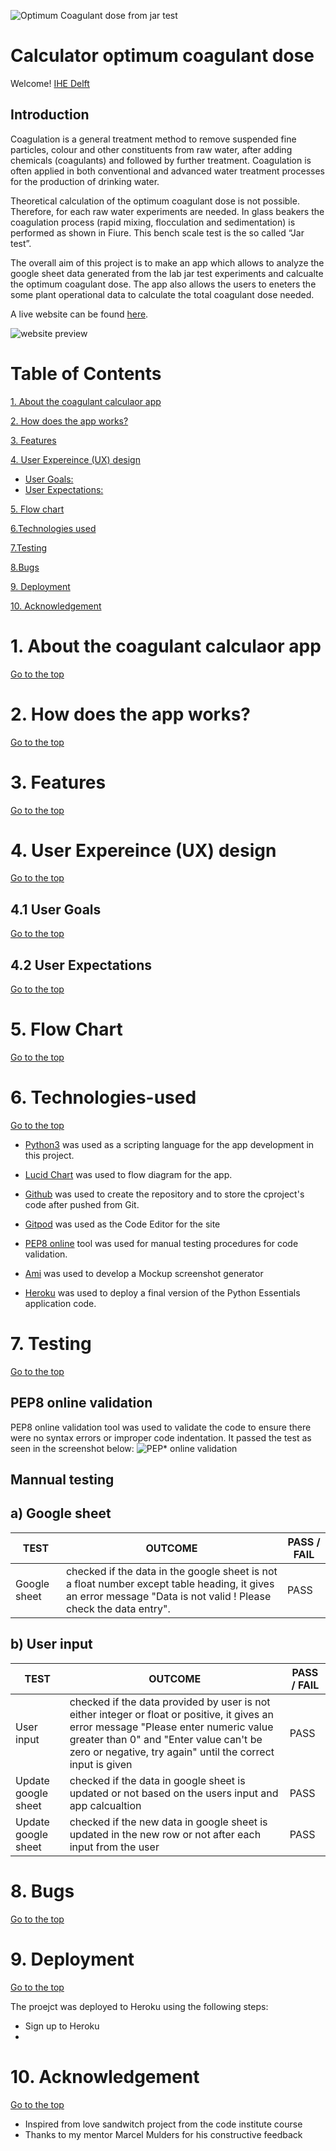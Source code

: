 ![Optimum Coagulant dose from jar test](images/jartest.jpg)

# Calculator optimum coagulant dose
Welcome! [IHE Delft](http://un-ihe.org)
## Introduction
Coagulation is a general treatment method to remove suspended fine particles, colour and other constituents from raw water, after adding chemicals (coagulants) and followed by further treatment. Coagulation is often applied in both conventional and advanced water treatment processes for the production of drinking water. 

Theoretical calculation of the optimum coagulant dose is not possible. Therefore, for each raw water experiments are needed. In glass beakers the coagulation process (rapid mixing, flocculation and sedimentation) is performed as shown in Fiure. This bench scale test is the so called “Jar test”. 

The overall aim of this project is to make an app which allows to analyze the google sheet data generated from the lab jar test experiments and calcualte the optimum coagulant dose. The app also allows the users to eneters the some plant operational data to calculate the total coagulant dose needed.

A live website can be found [here](https://dhakal79.github.io/Portfolio-project-MS2/).

![website preview](assets/images/screenshot.jpg)

# Table of Contents
 [1. About the coagulant calculaor app](#coagulant-app)

 [2. How does the app works?](#play-app)

 [3. Features](#features)

 [4. User Expereince (UX) design](#ux)
  - [User Goals:](#user-goals)
  - [User Expectations:](#user-expectations)

 [5. Flow chart](#flow-chart)

 [6.Technologies used](#technologies-used)

 [7.Testing](#testing)

 [8.Bugs](#bugs)

 [9. Deployment](#deployment)

 [10. Acknowledgement](#acknowledgement)

  <a name="coagulant-app"></a>
# 1. About the coagulant calculaor app
  [Go to the top](#table-of-contents)


  <a name="play-app"></a>
# 2. How does the app works?
  [Go to the top](#table-of-contents)

  <a name="features"></a>
# 3. Features
  [Go to the top](#table-of-contents)

   <a name="ux"></a>
# 4. User Expereince (UX) design
  [Go to the top](#table-of-contents)

   <a name="user-goals"></a>
## 4.1 User Goals
  [Go to the top](#table-of-contents)

  <a name ="user-expectations"></a>
## 4.2 User Expectations
  [Go to the top](#table-of-contents)

 <a name="flow-chart"></a>
# 5. Flow Chart
  [Go to the top](#table-of-contents)

 <a name="technologies-used"></a>
# 6. Technologies-used
  [Go to the top](#table-of-contents)

* [Python3](https://en.wikipedia.org/wiki/Python_(programming_language)) was used as a scripting language for the app development in this project.

* [Lucid Chart](https://www.lucidchart.com/) was used to flow diagram for the app.

* [Github](https://github.com/) was used to create the repository and to store the cproject's code after pushed from Git.
* [Gitpod](https://www.gitpod.io/) was used as the Code Editor for the site
* [PEP8 online](http://pep8online.com/) tool was used for manual testing procedures for code validation.

* [Ami](http://ami.responsivedesign.is/) was used to develop a Mockup screenshot generator
* [Heroku](heroku.com) was used to deploy a final version of the Python Essentials application code.

<a name="testing"></a>
# 7. Testing
  [Go to the top](#table-of-contents)
## PEP8 online validation
  PEP8 online validation tool was used to validate the code to ensure there were no syntax errors or improper code indentation. It passed the test as seen in the screenshot below:
  ![PEP* online validation](images/pep8_online.jpg)
## Mannual testing 
## a) Google sheet
TEST            | OUTCOME                          | PASS / FAIL  
--------------- | -------------------------------- | ---------------
Google sheet | checked if the data in the google sheet is not a float number except table heading, it gives an error message "Data is not valid ! Please check the data entry".| PASS

## b) User input 
TEST            | OUTCOME                          | PASS / FAIL  
--------------- | -------------------------------- | ---------------
User input | checked if the data provided by user is not either integer or float or positive, it gives an error message "Please enter numeric value greater than 0" and "Enter value can't be zero or negative, try again" until the correct input is given| PASS
Update google sheet | checked if the data in google sheet is updated or not based on the users input and app calcualtion| PASS
Update google sheet | checked if the new data in google sheet is updated in the new row or not after each input from the user| PASS

<a name="bugs"></a>
# 8. Bugs
  [Go to the top](#table-of-contents)

 <a name="deployment"></a>
# 9. Deployment
  [Go to the top](#table-of-contents)

  The proejct was deployed to Heroku using the following steps:
- Sign up to Heroku
- 


<a name="acknowledgement"></a>
# 10. Acknowledgement
  [Go to the top](#table-of-contents)


* Inspired from love sandwitch project from the code institute course
* Thanks to my mentor Marcel Mulders for his constructive feedback

